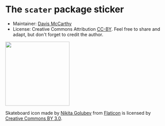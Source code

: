 # The `scater` package sticker

* Maintainer: [Davis McCarthy](https://github.com/davismcc/)
* License: Creative Commons Attribution
[CC-BY](https://creativecommons.org/licenses/by/2.0/). Feel free to
share and adapt, but don't forget to credit the author.

<img src=scater.png height="200">

Skateboard icon made by [Nikita Golubev](http://www.flaticon.com/authors/nikita-golubev) from [Flaticon](http://www.flaticon.com) is licensed by [Creative Commons BY 3.0](http://creativecommons.org/licenses/by/3.0/).
